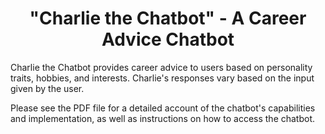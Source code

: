 <h1 align="center">"Charlie the Chatbot" - A Career Advice Chatbot</h1>
Charlie the Chatbot provides career advice to users based on personality traits, hobbies, and interests. Charlie's responses vary based on the input given by the user.

Please see the PDF file for a detailed account of the chatbot's capabilities and implementation, as well as instructions on how to access the chatbot.
